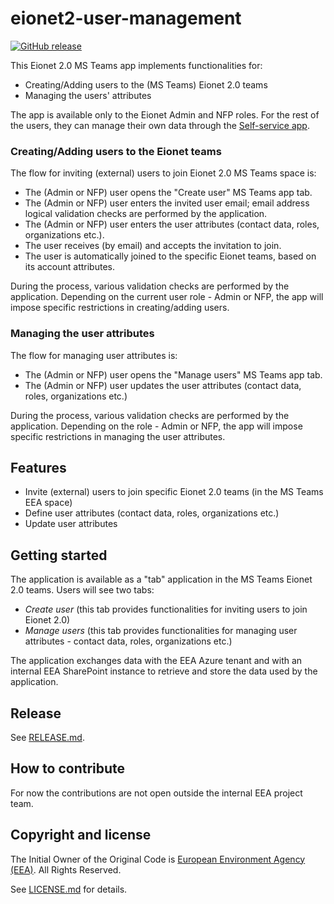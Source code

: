 # eionet2-user-management

[![GitHub release](https://img.shields.io/github/v/release/eea/eionet2-user-management)](https://github.com/eea/eionet2-user-management/releases)

This Eionet 2.0 MS Teams app implements functionalities for:
- Creating/Adding users to the (MS Teams) Eionet 2.0 teams
- Managing the users' attributes

The app is available only to the Eionet Admin and NFP roles. For the rest of the users, they can manage their own data through the [Self-service app](https://github.com/eea/eionet2-self-service).

### Creating/Adding users to the Eionet teams

The flow for inviting (external) users to join Eionet 2.0 MS Teams space is:
- The (Admin or NFP) user opens the "Create user" MS Teams app tab.
- The (Admin or NFP) user enters the invited user email; email address logical validation checks are performed by the application.
- The (Admin or NFP) user enters the user attributes (contact data, roles, organizations etc.).
- The user receives (by email) and accepts the invitation to join.
- The user is automatically joined to the specific Eionet teams, based on its account attributes.

During the process, various validation checks are performed by the application. Depending on the current user role - Admin or NFP, the app will impose specific restrictions in creating/adding users.

### Managing the user attributes

The flow for managing user attributes is:
- The (Admin or NFP) user opens the "Manage users" MS Teams app tab.
- The (Admin or NFP) user updates the user attributes (contact data, roles, organizations etc.)

During the process, various validation checks are performed by the application. Depending on the role - Admin or NFP, the app will impose specific restrictions in managing the user attributes.

## Features

- Invite (external) users to join specific Eionet 2.0 teams (in the MS Teams EEA space)
- Define user attributes (contact data, roles, organizations etc.)
- Update user attributes

## Getting started

The application is available as a "tab" application in the MS Teams Eionet 2.0 teams.
Users will see two tabs:
- *Create user* (this tab provides  functionalities for inviting users to join Eionet 2.0)
- *Manage users* (this tab provides functionalities for managing user attributes - contact data, roles, organizations etc.)

The application exchanges data with the EEA Azure tenant and with an internal EEA SharePoint instance to retrieve and store the data used by the application.

## Release

See [RELEASE.md](https://github.com/eea/eionet2-user-management/blob/master/RELEASE.md).

## How to contribute

For now the contributions are not open outside the internal EEA project team.

## Copyright and license

The Initial Owner of the Original Code is [European Environment Agency (EEA)](http://eea.europa.eu).
All Rights Reserved.

See [LICENSE.md](https://github.com/eea/eionet2-user-management/blob/master/LICENSE.md) for details.
